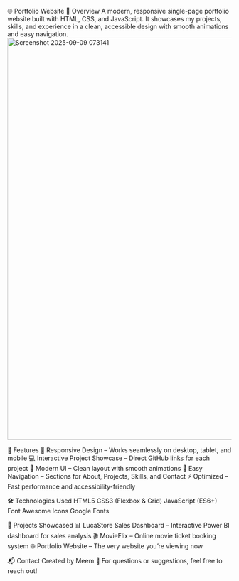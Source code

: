 🌐 Portfolio Website
📖 Overview
A modern, responsive single-page portfolio website built with HTML, CSS, and JavaScript. It showcases my projects, skills, and experience in a clean, accessible design with smooth animations and easy navigation.
<img width="1894" height="905" alt="Screenshot 2025-09-09 073141" src="https://github.com/user-attachments/assets/b08f8ad6-2348-43b0-a669-8d58625825fb" />

🚀 Features
📱 Responsive Design – Works seamlessly on desktop, tablet, and mobile
💻 Interactive Project Showcase – Direct GitHub links for each project
🎨 Modern UI – Clean layout with smooth animations 
🧭 Easy Navigation – Sections for About, Projects, Skills, and Contact
⚡ Optimized – Fast  performance and accessibility-friendly

🛠️ Technologies Used
HTML5
CSS3 (Flexbox & Grid)
JavaScript (ES6+)
Font Awesome Icons
Google Fonts

📂 Projects Showcased
📊 LucaStore Sales Dashboard – Interactive Power BI dashboard for sales analysis 
🎬 MovieFlix – Online movie ticket booking system
🌐 Portfolio Website – The very website you’re viewing now

📬 Contact Created by Meem 🚀 For questions or suggestions, feel free to reach out!
